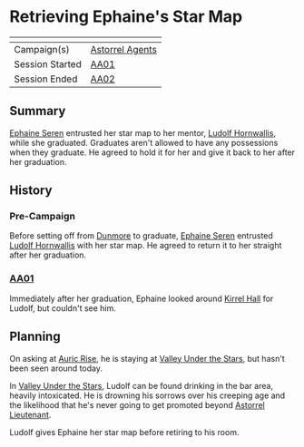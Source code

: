 # Retrieving Ephaine's Star Map

| []() | |
| --- | --- |
| Campaign(s) | [Astorrel Agents](../astorrel-agents.md) |
| Session Started | [AA01](../sessions/AA01.md) |
| Session Ended | [AA02](../sessions/AA02.md) |

## Summary

[Ephaine Seren](../../../astarus/people/ephaine-seren.md) entrusted her star map to her mentor, [Ludolf Hornwallis](../../../astarus/people/ludolf-hornwallis.md), while she graduated. Graduates aren't allowed to have any possessions when they graduate. He agreed to hold it for her and give it back to her after her graduation.

## History

### Pre-Campaign

Before setting off from [Dunmore](../../../astarus/places/cities/dunmore.md) to graduate, [Ephaine Seren](../../../astarus/people/ephaine-seren.md) entrusted [Ludolf Hornwallis](../../../astarus/people/ludolf-hornwallis.md) with her star map. He agreed to return it to her straight after her graduation.

### [AA01](../sessions/AA01.md)

Immediately after her graduation, Ephaine looked around [Kirrel Hall](../../../astarus/places/buildings/kirrel-hall.md) for Ludolf, but couldn't see him.

## Planning

On asking at [Auric Rise](../../../astarus/places/buildings/auric-rise.md), he is staying at [Valley Under the Stars](../../../astarus/places/buildings/inns-taverns/valley-under-the-stars.md), but hasn't been seen around today.

In [Valley Under the Stars](../../../astarus/places/buildings/inns-taverns/valley-under-the-stars.md), Ludolf can be found drinking in the bar area, heavily intoxicated. He is drowning his sorrows over his creeping age and the likelihood that he's never going to get promoted beyond [Astorrel Lieutenant](../../../astarus/civilisations/kingdom-of-astor/organisations/astorrel/ranks/5-lieutenant.md).

Ludolf gives Ephaine her star map before retiring to his room.

